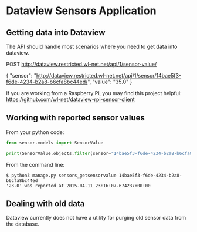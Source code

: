 Dataview Sensors Application
============================

Getting data into Dataview
---

The API should handle most scenarios where you need to get data into dataview. 

POST http://dataview.restricted.wl-net.net/api/1/sensor-value/

{
    "sensor": "http://dataview.restricted.wl-net.net/api/1/sensor/14bae5f3-f6de-4234-b2a8-b6cfa8bc44ed/", 
    "value": "35.0"
}

If you are working from a Raspberry Pi, you may find this project helpful:
https://github.com/wl-net/dataview-rpi-sensor-client

Working with reported sensor values
---

From your python code:

```python
from sensor.models import SensorValue

print(SensorValue.objects.filter(sensor="14bae5f3-f6de-4234-b2a8-b6cfa8bc44ed").order_by('-updated')[0].value)
```

From the command line:

```
$ python3 manage.py sensors_getsensorvalue 14bae5f3-f6de-4234-b2a8-b6cfa8bc44ed
'23.0' was reported at 2015-04-11 23:16:07.674237+00:00
```

Dealing with old data
---

Dataview currently does not have a utility for purging old sensor data from the database.